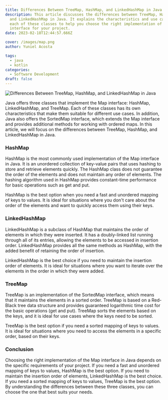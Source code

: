 ```yaml
---
title: Differences Between TreeMap, HashMap, and LinkedHashMap in Java
description: This article discusses the differences between TreeMap, HashMap,
  and LinkedHashMap in Java. It explains the characteristics and use cases of
  each of these classes to help you choose the right implementation of the Map
  interface for your project.
date: 2023-02-18T12:44:57.666Z

cover: /images/map.png
author: Yuniel Acosta

tags:
  - java
  - kotlin
categories:
  - Software Development
draft: false
---
```


![Differences Between TreeMap, HashMap, and LinkedHashMap in Java](/images/map-diagram.png 'Differences Between TreeMap, HashMap, and LinkedHashMap in Java')

Java offers three classes that implement the Map interface: HashMap, LinkedHashMap, and TreeMap. Each of these classes has its own characteristics that make them suitable for different use cases. In addition, Java also offers the SortedMap interface, which extends the Map interface and provides additional methods for working with ordered maps. In this article, we will focus on the differences between TreeMap, HashMap, and LinkedHashMap in Java.

### HashMap

HashMap is the most commonly used implementation of the Map interface in Java. It is an unordered collection of key-value pairs that uses hashing to store and retrieve elements quickly. The HashMap class does not guarantee the order of the elements and does not maintain any order of elements. The hashing algorithm used in HashMap provides constant-time performance for basic operations such as get and put.

HashMap is the best option when you need a fast and unordered mapping of keys to values. It is ideal for situations where you don't care about the order of the elements and want to quickly access them using their keys.

### LinkedHashMap

LinkedHashMap is a subclass of HashMap that maintains the order of elements in which they were inserted. It has a doubly-linked list running through all of its entries, allowing the elements to be accessed in insertion order. LinkedHashMap provides all the same methods as HashMap, with the added benefit of retaining the order of insertion.

LinkedHashMap is the best choice if you need to maintain the insertion order of elements. It is ideal for situations where you want to iterate over the elements in the order in which they were added.

### TreeMap

TreeMap is an implementation of the SortedMap interface, which means that it maintains the elements in a sorted order. TreeMap is based on a Red-Black tree data structure and provides guaranteed logarithmic time cost for the basic operations (get and put). TreeMap sorts the elements based on the keys, and it is ideal for use cases where the keys need to be sorted.

TreeMap is the best option if you need a sorted mapping of keys to values. It is ideal for situations where you need to access the elements in a specific order, based on their keys.

### Conclusion

Choosing the right implementation of the Map interface in Java depends on the specific requirements of your project. If you need a fast and unordered mapping of keys to values, HashMap is the best option. If you need to maintain the insertion order of elements, LinkedHashMap is the best choice. If you need a sorted mapping of keys to values, TreeMap is the best option. By understanding the differences between these three classes, you can choose the one that best suits your needs.

